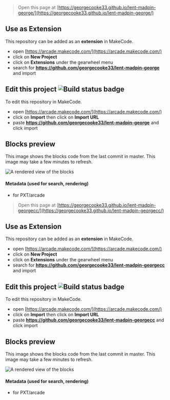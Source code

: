 


> Open this page at [https://georgecooke33.github.io/lent-madpin-george/](https://georgecooke33.github.io/lent-madpin-george/)

## Use as Extension

This repository can be added as an **extension** in MakeCode.

* open [https://arcade.makecode.com/](https://arcade.makecode.com/)
* click on **New Project**
* click on **Extensions** under the gearwheel menu
* search for **https://github.com/georgecooke33/lent-madpin-george** and import

## Edit this project ![Build status badge](https://github.com/georgecooke33/lent-madpin-george/workflows/MakeCode/badge.svg)

To edit this repository in MakeCode.

* open [https://arcade.makecode.com/](https://arcade.makecode.com/)
* click on **Import** then click on **Import URL**
* paste **https://github.com/georgecooke33/lent-madpin-george** and click import

## Blocks preview

This image shows the blocks code from the last commit in master.
This image may take a few minutes to refresh.

![A rendered view of the blocks](https://github.com/georgecooke33/lent-madpin-george/raw/master/.github/makecode/blocks.png)

#### Metadata (used for search, rendering)

* for PXT/arcade
<script src="https://makecode.com/gh-pages-embed.js"></script><script>makeCodeRender("{{ site.makecode.home_url }}", "{{ site.github.owner_name }}/{{ site.github.repository_name }}");</script>



> Open this page at [https://georgecooke33.github.io/lent-madpin-georgecc/](https://georgecooke33.github.io/lent-madpin-georgecc/)

## Use as Extension

This repository can be added as an **extension** in MakeCode.

* open [https://arcade.makecode.com/](https://arcade.makecode.com/)
* click on **New Project**
* click on **Extensions** under the gearwheel menu
* search for **https://github.com/georgecooke33/lent-madpin-georgecc** and import

## Edit this project ![Build status badge](https://github.com/georgecooke33/lent-madpin-georgecc/workflows/MakeCode/badge.svg)

To edit this repository in MakeCode.

* open [https://arcade.makecode.com/](https://arcade.makecode.com/)
* click on **Import** then click on **Import URL**
* paste **https://github.com/georgecooke33/lent-madpin-georgecc** and click import

## Blocks preview

This image shows the blocks code from the last commit in master.
This image may take a few minutes to refresh.

![A rendered view of the blocks](https://github.com/georgecooke33/lent-madpin-georgecc/raw/master/.github/makecode/blocks.png)

#### Metadata (used for search, rendering)

* for PXT/arcade
<script src="https://makecode.com/gh-pages-embed.js"></script><script>makeCodeRender("{{ site.makecode.home_url }}", "{{ site.github.owner_name }}/{{ site.github.repository_name }}");</script>
